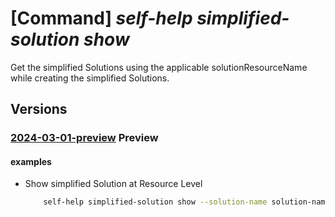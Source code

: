 # [Command] _self-help simplified-solution show_

Get the simplified Solutions using the applicable solutionResourceName while creating the simplified Solutions.

## Versions

### [2024-03-01-preview](/Resources/mgmt-plane/L3tzY29wZX0vcHJvdmlkZXJzL21pY3Jvc29mdC5oZWxwL3NpbXBsaWZpZWRzb2x1dGlvbnMve30=/2024-03-01-preview.xml) **Preview**

<!-- mgmt-plane /{scope}/providers/microsoft.help/simplifiedsolutions/{} 2024-03-01-preview -->

#### examples

- Show simplified Solution at Resource Level
    ```bash
        self-help simplified-solution show --solution-name solution-name --scope 'subscriptions/00000000-0000-0000-0000-000000000000/resourceGroups/myresourceGroup/providers/Microsoft.KeyVault/vaults/test-keyvault-non-read'
    ```
